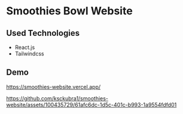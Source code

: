 # Smoothies Bowl Website

## Used Technologies

- React.js
- Tailwindcss

## Demo

https://smoothies-website.vercel.app/


https://github.com/ksckubra1/smoothies-website/assets/100435729/61afc6dc-1d5c-401c-b993-1a9554fdfd01

